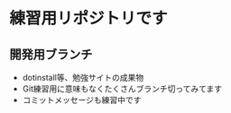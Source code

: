 
# 練習用リポジトリです<br>
## 開発用ブランチ<br>
* dotinstall等、勉強サイトの成果物<br>
* Git練習用に意味もなくたくさんブランチ切ってみてます<br>
* コミットメッセージも練習中です<br>